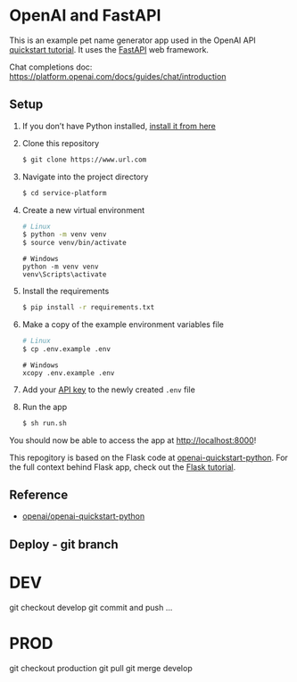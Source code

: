 # OpenAI and FastAPI

This is an example pet name generator app used in the OpenAI API [quickstart tutorial](https://beta.openai.com/docs/quickstart). It uses the [FastAPI](https://fastapi.tiangolo.com/) web framework.

Chat completions doc: https://platform.openai.com/docs/guides/chat/introduction

## Setup

1. If you don’t have Python installed, [install it from here](https://www.python.org/downloads/)

2. Clone this repository

   ```bash
   $ git clone https://www.url.com
   ```

3. Navigate into the project directory

   ```bash
   $ cd service-platform
   ```

4. Create a new virtual environment

   ```bash
   # Linux
   $ python -m venv venv
   $ source venv/bin/activate
   ```

   ```shell
   # Windows
   python -m venv venv
   venv\Scripts\activate
   ```

5. Install the requirements

   ```bash
   $ pip install -r requirements.txt
   ```

6. Make a copy of the example environment variables file

   ```bash
   # Linux
   $ cp .env.example .env
   ```

   ```shell
   # Windows
   xcopy .env.example .env
   ```

7. Add your [API key](https://beta.openai.com/account/api-keys) to the newly created `.env` file

8. Run the app

   ```bash
   $ sh run.sh
   ```

You should now be able to access the app at [http://localhost:8000](http://localhost:8000)!

This repogitory is based on the Flask code at [openai-quickstart-python](https://github.com/openai/openai-quickstart-python). For the full context behind Flask app, check out the [Flask tutorial](https://beta.openai.com/docs/quickstart).

## Reference

- [openai/openai-quickstart-python](https://github.com/openai/openai-quickstart-python)

## Deploy - git branch

# DEV

git checkout develop
git commit and push ...

# PROD

git checkout production
git pull
git merge develop
